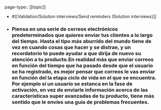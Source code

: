 page-type:: [[topic]]

- #[[Validation/Solution interviews/Send reminders (Solution interviews)]]

- ### Piensa en una serie de correos electrónicos predeterminados que quieres enviar tus clientes a lo largo del tiempo. Hasta el tipo más aburrido del mundo tiene de vez en cuando cosas que hacer y se distrae, y un recordatorio te puede ayudar a que dirija de nuevo su atención a tu producto.En realidad más que enviar correos en función del tiempo que ha pasado desde que el usuario se ha registrado, es mejor pensar que correos le vas enviar en función del la etapa ciclo de vida en el que se encuentra. Por ejemplo si un usuario se estanca en la fase de activación, en vez de enviarle información acerca de las características super avanzadas de tu producto, tiene más sentido que le envíes una guía de problemas frecuentes.



